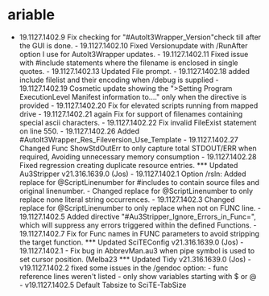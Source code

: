 # ariable
   - 19.1127.1402.9 Fix checking for "#AutoIt3Wrapper_Version"check till after the GUI is done.     - 19.1127.1402.10 Fixed Versionupdate with /RunAfter option I use for AutoIt3Wrapper updates.     - 19.1127.1402.11 Fixed issue with #include statements where the filename is enclosed in single quotes.     - 19.1127.1402.13 Updated File prompt.     - 19.1127.1402.18 added include filelist and their encoding when /debug is supplied     - 19.1127.1402.19 Cosmetic update showing the ">Setting Program ExecutionLevel Manifest information to...." only when the directive is provided     - 19.1127.1402.20 Fix for elevated scripts running from mapped drive     - 19.1127.1402.21 again Fix for support of filenames containing special ascii characters.     - 19.1127.1402.22 Fix invalid FileExist statement on line 550.     - 19.1127.1402.26 Added #AutoIt3Wrapper_Res_Fileversion_Use_Template     - 19.1127.1402.27 Changed Func ShowStdOutErr to only capture total STDOUT/ERR when required, Avoiding unnecessary memory consumption     - 19.1127.1402.28 Fixed regression creating duplicate resource entries.  *** Updated Au3Stripper v21.316.1639.0 (Jos)     - 19.1127.1402.1 Option /rsln: Added replace for @ScriptLinenumber for #includes to contain source files and original linenumber.     -                Changed  replace for @ScriptLinenumber to only replace none literal string occurrences.     - 19.1127.1402.3 Changed  replace for @ScriptLinenumber to only replace when not on FUNC line.     - 19.1127.1402.5 Added directive "#Au3Stripper_Ignore_Errors_in_Func=", which will suppress any errors triggered within the defined Functions.     - 19.1127.1402.7 Fix for Func names in FUNC parameters to avoid stripping the target function.  *** Updated SciTEConfig v21.316.1639.0 (Jos)     - 19.1127.1402.1     - Fix bug in AbbrevMan.au3 when pipe symbol is used to set cursor position.  (Melba23  *** Updated Tidy v21.316.1639.0 (Jos)     - v19.1127.1402.2  fixed some issues in the /gendoc option:         - func reference lines weren't listed         - only show variables starting with $ or @     - v19.1127.1402.5  Default Tabsize to SciTE-TabSize 
